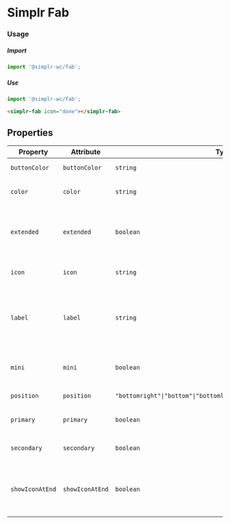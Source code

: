 # Simplr Fab

### Usage

##### Import
```js
import '@simplr-wc/fab';
```

##### Use

```js
import '@simplr-wc/fab';
```

```html
<simplr-fab icon="done"></simplr-fab>
```

## Properties

| Property        | Attribute       | Type                                             | Default       | Description                                      |
|-----------------|-----------------|--------------------------------------------------|---------------|--------------------------------------------------|
| `buttonColor`   | `buttonColor`   | `string`                                         | ""            | Color of the fab button                          |
| `color`         | `color`         | `string`                                         | ""            | Color of the fab icon and label                  |
| `extended`      | `extended`      | `boolean`                                        | false         | Create a extended version of the fab. Enabled `label` |
| `icon`          | `icon`          | `string`                                         | ""            | Icon to populate the fab with                    |
| `label`         | `label`         | `string`                                         | ""            | Label to show next to the icon in the fab (! Only on extended mode !) |
| `mini`          | `mini`          | `boolean`                                        | false         | Create a smaller version of the fab              |
| `position`      | `position`      | `"bottomright"\|"bottom"\|"bottomleft"\|"topleft"\|"top"\|"topright"` | "bottomright" | Position of the Fab                              |
| `primary`       | `primary`       | `boolean`                                        | false         | Use primary color theme                          |
| `secondary`     | `secondary`     | `boolean`                                        | false         | Use secondary color theme                        |
| `showIconAtEnd` | `showIconAtEnd` | `boolean`                                        | false         | Display icon after the label (! Only on extended mode !) |

